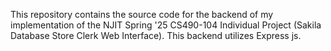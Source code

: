 This repository contains the source code for the backend of my implementation of the NJIT Spring '25 CS490-104 Individual Project (Sakila Database Store Clerk Web Interface). This backend utilizes Express js.